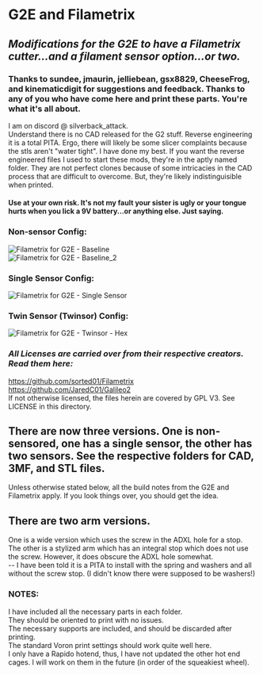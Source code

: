# G2E and Filametrix
## _Modifications for the G2E to have a Filametrix cutter...and a filament sensor option...or two._  
### Thanks to sundee, jmaurin, jelliebean, gsx8829, CheeseFrog, and kinematicdigit for suggestions and feedback. Thanks to any of you who have come here and print these parts. You're what it's all about.  
I am on discord @ silverback_attack.  
Understand there is no CAD released for the G2 stuff. Reverse engineering it is a total PITA. Ergo, there will likely be some slicer complaints because the stls aren't "water tight". I have done my best. If you want the reverse engineered files I used to start these mods, they're in the aptly named folder. They are not perfect clones because of some intricacies in the CAD process that are difficult to overcome. But, they're likely indistinguisible when printed.  
#### Use at your own risk. It's not my fault your sister is ugly or your tongue hurts when you lick a 9V battery...or anything else. Just saying.  

### Non-sensor Config:  
![Filametrix for G2E - Baseline](https://github.com/IRTrail/Voron-Stuff/assets/53546870/971e3992-9a19-41cd-ba88-7a4262078c5e)   
![Filametrix for G2E - Baseline_2](https://github.com/IRTrail/Voron-Stuff/assets/53546870/f2b1baad-611c-4490-8393-d75df3c98c23)  

### Single Sensor Config:  
![Filametrix for G2E - Single Sensor](https://github.com/IRTrail/Voron-Stuff/assets/53546870/d396f91a-6356-4e1e-9b5f-fdacacf5937b)  

### Twin Sensor (Twinsor) Config:  
![Filametrix for G2E - Twinsor - Hex](https://github.com/IRTrail/Voron-Stuff/assets/53546870/72df904c-5bd1-4afa-8aa7-244e5654a124)  

### _All Licenses are carried over from their respective creators. Read them here:_
https://github.com/sorted01/Filametrix  
https://github.com/JaredC01/Galileo2  
If not otherwise licensed, the files herein are covered by GPL V3. See LICENSE in this directory.  

## There are now three versions. One is non-sensored, one has a single sensor, the other has two sensors. See the respective folders for CAD, 3MF, and STL files.
Unless otherwise stated below, all the build notes from the G2E and Filametrix apply. If you look things over, you should get the idea.

## There are two arm versions.  
One is a wide version which uses the screw in the ADXL hole for a stop.  
The other is a stylized arm which has an integral stop which does not use the screw. However, it does obscure the ADXL hole somewhat.  
-- I have been told it is a PITA to install with the spring and washers and all without the screw stop. (I didn't know there were supposed to be washers!)

### NOTES:  
I have included all the necessary parts in each folder.  
They should be oriented to print with no issues.  
The necessary supports are included, and should be discarded after printing.  
The standard Voron print settings should work quite well here.  
I only have a Rapido hotend, thus, I have not updated the other hot end cages. I will work on them in the future (in order of the squeakiest wheel).
